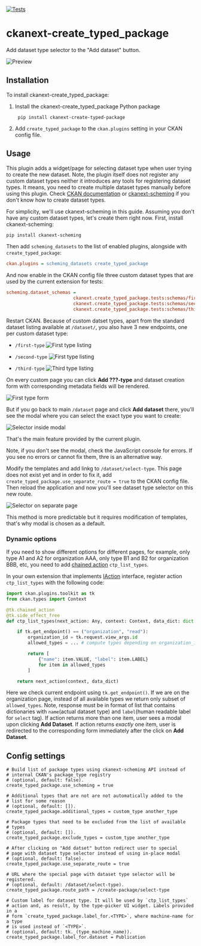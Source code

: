[![Tests](https://github.com/DataShades/ckanext-create_typed_package/actions/workflows/test.yml/badge.svg?branch=master)](https://github.com/DataShades/ckanext-create_typed_package/actions)

# ckanext-create_typed_package


Add dataset type selector to the "Add dataset" button.

![Preview](https://github.com/DataShades/ckanext-create_typed_package/raw/master/selector.png)


## Installation

To install ckanext-create_typed_package:

1. Install the ckanext-create_typed_package Python package

		pip install ckanext-create-typed-package

1. Add ``create_typed_package`` to the ``ckan.plugins`` setting in your CKAN
   config file.


## Usage

This plugin adds a widget/page for selecting dataset type when user trying to
create the new dataset. Note, the plugin itself does not register any custom
dataset types neither it introduces any tools for registering dataset types. It
means, you need to create multiple dataset types manually before using this
plugin. Check [CKAN
documentation](https://docs.ckan.org/en/2.11/extensions/remote-config-update.html)
or [ckanext-scheming](https://github.com/ckan/ckanext-scheming) if you don't
know how to create dataset types.

For simplicity, we'll use ckanext-scheming in this guide. Assuming you don't
have any custom dataset types, let's create them right now. First, install
ckanext-scheming:

```sh
pip install ckanext-scheming
```

Then add `scheming_datasets` to the list of enabled plugins, alongside with
`create_typed_package`:

```ini
ckan.plugins = scheming_datasets create_typed_package
```

And now enable in the CKAN config file three custom dataset types that are used
by the current extension for tests:

```ini
scheming.dataset_schemas =
                         ckanext.create_typed_package.tests:schemas/first.yaml
                         ckanext.create_typed_package.tests:schemas/second.yaml
                         ckanext.create_typed_package.tests:schemas/third.yaml
```

Restart CKAN. Because of custom datset types, apart from the standard dataset
listing available at `/dataset/`, you also have 3 new endpoints, one per custom
dataset type:

* `/first-type`
  ![First type listing](https://github.com/DataShades/ckanext-create_typed_package/raw/master/img/first-type-listing.png)
* `/second-type`
  ![First type listing](https://github.com/DataShades/ckanext-create_typed_package/raw/master/img/second-type-listing.png)

* `/third-type`
  ![Third type listing](https://github.com/DataShades/ckanext-create_typed_package/raw/master/img/third-type-listing.png)


On every custom page you can click **Add ???-type** and dataset creation form
with corresponding metadata fields will be rendered.

![First type form](https://github.com/DataShades/ckanext-create_typed_package/raw/master/img/first-type-form.png)

But if you go back to main `/dataset` page and click **Add dataset** there,
you'll see the modal where you can select the exact type you want to create:

![Selector inside modal](https://github.com/DataShades/ckanext-create_typed_package/raw/master/img/modal.png)

That's the main feature provided by the current plugin.

Note, if you don't see the modal, check the JavaScript console for errors. If
you see no errors or cannot fix them, thre is an alternative way.

Modify the templates and add linkg to `/dataset/select-type`. This page does
not exist yet and in order to fix it, add
`create_typed_package.use_separate_route = true` to the CKAN config file. Then
reload the application and now you'll see dataset type selector on this new
route.

![Selector on separate page](https://github.com/DataShades/ckanext-create_typed_package/raw/master/img/separate-route.png)

This method is more predictable but it requires modification of templates,
that's why modal is chosen as a default.

### Dynamic options

If you need to show different options for different pages, for example, only
type A1 and A2 for organization AAA, only type B1 and B2 for organization BBB,
etc, you need to add [chained
action](https://docs.ckan.org/en/2.11/extensions/plugins-toolkit.html#ckan.plugins.toolkit.ckan.plugins.toolkit.chained_action)
`ctp_list_types`.

In your own extension that implements
[IAction](https://docs.ckan.org/en/2.11/extensions/plugin-interfaces.html#ckan.plugins.interfaces.IActions)
interface, register action `ctp_list_types` with the following code:

```py
import ckan.plugins.toolkit as tk
from ckan.types import Context

@tk.chained_action
@tk.side_effect_free
def ctp_list_types(next_action: Any, context: Context, data_dict: dict[str, Any]):

    if tk.get_endpoint() == ("organization", "read"):
        organization_id = tk.request.view_args.id
        allowed_types = ... # compute types depending on organization_id

        return [
            {"name": item.VALUE, "label": item.LABEL}
            for item in allowed_types
        ]

    return next_action(context, data_dict)
```

Here we check current endpoint using `tk.get_endpoint()`. If we are on the
organization page, instead of all available types we return only subset of
`allowed_types`. Note, response must be in format of list that contains
dictionaries with `name`(actual dataset type) and `label`(human readable label
for `select` tag). If action returns more than one item, user sees a modal upon
clicking **Add Dataset**. If action returns *exactly* one item, user is
redirected to the corresponding form immediately after the click on **Add
Dataset**.

## Config settings

    # Build list of package types using ckanext-scheming API instead of
	# internal CKAN's package_type registry
	# (optional, default: false).
	create_typed_package.use_scheming = true

	# Additional types that are not are not automatically added to the
	# list for some reason
	# (optional, default: []).
	create_typed_package.additional_types = custom_type another_type

	# Package types that need to be excluded from the list of available
	# types
	# (optional, default: []).
	create_typed_package.exclude_types = custom_type another_type

	# After clicking on "Add datset" button redirect user to special
	# page with dataset type selector instead of using in-place modal
	# (optional, default: false).
	create_typed_package.use_separate_route = true

	# URL where the special page with dataset type selector will be registered.
	# (optional, default: /dataset/select-type).
	create_typed_package.route_path = /create-package/select-type

	# Custom label for dataset type. It will be used by `ctp_list_types`
	# action and, as result, by the type-picker UI widget. Labels provided in a
	# form `create_typed_package.label_for.<TYPE>`, where machine-name for a type
	# is used instead of `<TYPE>`.
	# (optional, default: tk._(type_machine_name)).
	create_typed_package.label_for.dataset = Publication
